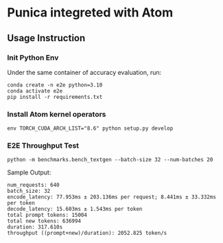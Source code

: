 # Punica integreted with Atom
## Usage Instruction 
### Init Python Env
Under the same container of accuracy evaluation, run:
```
conda create -n e2e python=3.10
conda activate e2e
pip install -r requirements.txt
```
### Install Atom kernel operators
```
env TORCH_CUDA_ARCH_LIST="8.6" python setup.py develop
```
### E2E Throughput Test
```
python -m benchmarks.bench_textgen --batch-size 32 --num-batches 20
```
Sample Output:
```
num_requests: 640
batch_size: 32
encode_latency: 77.953ms ± 203.136ms per request; 8.441ms ± 33.332ms per token
decode_latency: 15.603ms ± 1.543ms per token
total prompt tokens: 15004
total new tokens: 636994
duration: 317.610s
throughput ((prompt+new)/duration): 2052.825 token/s
```